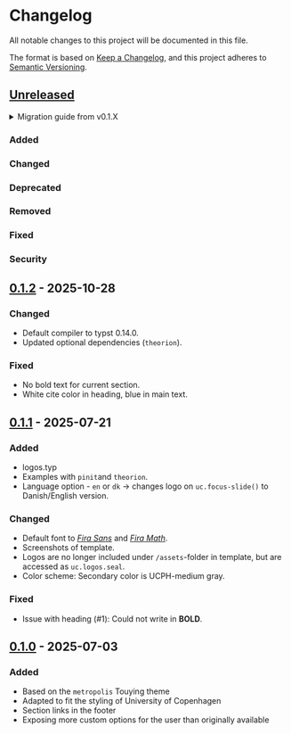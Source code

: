 # Changelog

All notable changes to this project will be documented in this file.

The format is based on [Keep a Changelog](https://keepachangelog.com/en/1.1.0/),
and this project adheres to [Semantic Versioning](https://semver.org/spec/v2.0.0.html).

## [Unreleased]

<details>
<summary>Migration guide from v0.1.X</summary>

<!-- Write migration guide here -->

</details>

### Added

### Changed

### Deprecated

### Removed

### Fixed

### Security

## [0.1.2] - 2025-10-28

### Changed
- Default compiler to typst 0.14.0.
- Updated optional dependencies (`theorion`).

### Fixed 
- No bold text for current section.
- White cite color in heading, blue in main text.

## [0.1.1] - 2025-07-21

### Added
- logos.typ
- Examples with `pinit`and `theorion`.
- Language option - `en` or `dk` -> changes logo on `uc.focus-slide()` to Danish/English version. 

### Changed
- Default font to [*Fira Sans*](https://fonts.google.com/specimen/Fira+Sans) and [*Fira Math*](https://github.com/firamath/firamath).
- Screenshots of template.
- Logos are no longer included under `/assets`-folder in template, but are accessed as `uc.logos.seal`.
- Color scheme: Secondary color is UCPH-medium gray.

### Fixed
- Issue with heading (#1): Could not write in **BOLD**. 

## [0.1.0] - 2025-07-03

### Added

<!-- Describe the feature set of the initial release here -->
- Based on the `metropolis` Touying theme
- Adapted to fit the styling of University of Copenhagen
- Section links in the footer
- Exposing more custom options for the user than originally available

<!--
Below are the target URLs for each version
You can link version numbers (in level-2 headings)
to the corresponding tag on GitHub, or the diff
in comparison to the previous release
-->

[Unreleased]: https://github.com/jorgenhost/ucph-nielsine-touying/compare/v0.1.0...HEAD
[0.1.0]: https://github.com/jorgenhost/ucph-nielsine-touying/releases/tag/v0.1.0
[0.1.1]: https://github.com/jorgenhost/ucph-nielsine-touying/releases/tag/v0.1.1
[0.1.2]: https://github.com/jorgenhost/ucph-nielsine-touying/releases/tag/v0.1.2